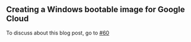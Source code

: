 ## Creating a Windows bootable image for Google Cloud

To discuss about this blog post, go to [#60](https://github.com/ngxson/blog-comments/issues/60)

<!-- {"issue":60} -->